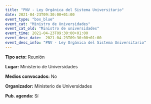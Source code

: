 ---
title: "PNV - Ley Orgánica del Sistema Universitario"
date: 2021-04-23T09:30:00+01:00
event_type: "box_blue" 
event_cat: "Ministro de Universidades"
event_cat_old: "Ministro de universidades"
event_time: 2021-04-23T09:30:00+01:00
event_desc_date:  2021-04-23T09:30:00+01:00
event_desc_info: "PNV - Ley Orgánica del Sistema Universitario"
---<p class="card-light list_schedule_description"><b>Tipo acto:</b> Reunión  </p><p class="card-light list_schedule_description"><b>Lugar:</b> Ministerio de Universidades  </p><p class="card-light list_schedule_description"><b>Medios convocados:</b> No  </p><p class="card-light list_schedule_description"><b>Organizador:</b> Ministerio de Universidades  </p><p class="card-light list_schedule_description"><b>Pub. agenda:</b> Sí          
</p>